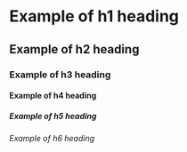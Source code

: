 # Example of h1 heading
## Example of h2 heading
### Example of h3 heading
#### Example of h4 heading
##### Example of h5 heading
###### Example of h6 heading
